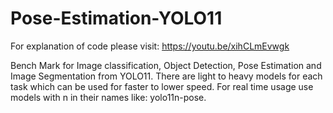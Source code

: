 # Pose-Estimation-YOLO11


For explanation of code please visit: https://youtu.be/xihCLmEvwgk

Bench Mark for Image classification, Object Detection, Pose Estimation and Image Segmentation from YOLO11.
There are light to heavy models for each task which can be used for faster to lower speed. For real time usage use models with n in their names like: yolo11n-pose.
